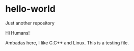 # hello-world
Just another repository

Hi Humans!

Ambadas here, I like C.C++ and Linux.
This is a testing file.
